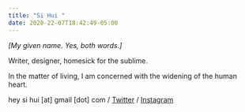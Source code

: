 ```yaml
---
title: "Si Hui "
date: 2020-22-07T18:42:49-05:00
---
```

*[My given name. Yes, both words.]*

Writer, designer, homesick for the sublime.

In the matter of living, I am concerned with the widening of the human heart.

hey si hui [at] gmail [dot] com /  [Twitter](http://twitter.com/heysihui) /
[Instagram](http://instagram.com/sihui)
